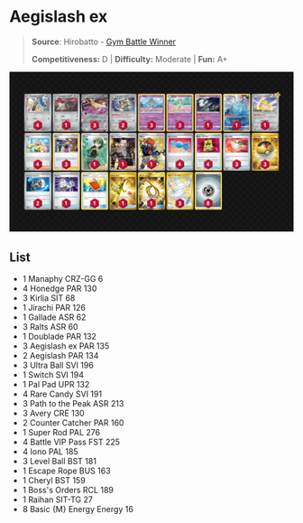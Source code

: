 # Aegislash ex

> **Source**: Hirobatto - [Gym Battle Winner](https://www.pokemon-card.com/deck/result.html/deckID/dFfk5V-XDQ1IQ-kkVkkk/)
> 
> **Competitiveness:** D | **Difficulty:** Moderate | **Fun:** A+

![decklist](../../!Images/Standard/09BST-PAF/Aegislash%20ex.PNG)

## List
* 1 Manaphy CRZ-GG 6
* 4 Honedge PAR 130
* 3 Kirlia SIT 68
* 1 Jirachi PAR 126
* 1 Gallade ASR 62
* 3 Ralts ASR 60
* 1 Doublade PAR 132
* 3 Aegislash ex PAR 135
* 2 Aegislash PAR 134
* 3 Ultra Ball SVI 196
* 1 Switch SVI 194
* 1 Pal Pad UPR 132
* 4 Rare Candy SVI 191
* 3 Path to the Peak ASR 213
* 3 Avery CRE 130
* 2 Counter Catcher PAR 160
* 1 Super Rod PAL 276
* 4 Battle VIP Pass FST 225
* 4 Iono PAL 185
* 3 Level Ball BST 181
* 1 Escape Rope BUS 163
* 1 Cheryl BST 159
* 1 Boss's Orders RCL 189
* 1 Raihan SIT-TG 27
* 8 Basic {M} Energy Energy 16
